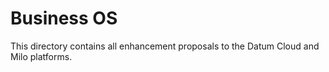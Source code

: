 # Business OS

This directory contains all enhancement proposals to the Datum Cloud and Milo platforms.
